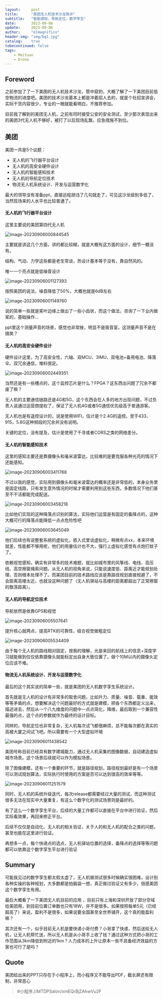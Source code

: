 ```yaml
---
layout:     post
title:      "美团无人机技术沙龙简评"
subtitle:   "智能感知，导航定位，数字孪生"
date:       2023-09-06
update:     2023-09-06
author:     "elmagnifico"
header-img: "img/bg1.jpg"
catalog:    true
tobecontinued: false
tags:
    - Meituan
    - Drone
---
```


## Foreword

之前参加了了一下美图的无人机技术沙龙，管中窥豹，大概了解了一下美团目前低空物流的进度吧。美团的技术沙龙基本上都是冲着招人去的，就是个社招宣讲会，实际干货内容很少，专业的一眼就能看明白，不推荐参加。



目前我了解到的美团无人机，之前有同时接受公安的安全测试，至少那次表现出来的美团3代无人机不够好，被打了以后现场乱飘，应急措施不到位。



## 美团

美团一共是5个议题：

- 无人机的飞行器平台设计
- 无人机的高安全硬件设计
- 无人机的智能感知技术
- 无人机的导航定位技术
- 物流无人机系统设计、开发与运营数字化



最大的领导没有准备ppt，直接远程胡诌了几句就走了，可见这沙龙级别多低了，当然现场来的人水平也比较普通了。



#### 无人机的飞行器平台设计

这里主要说的美团第四代无人机

![image-20230906000844545](https://img.elmagnifico.tech/static/upload/elmagnifico/202309060008663.png)

主要就是讲这几个方面，讲的都比较糊，就是大概有这方面的设计，细节一概没有。

结构、气动、力学这些都是老生常谈，热设计基本等于没有，靠自然风的。

唯一一个亮点就是低噪音设计

![image-20230906001127393](https://img.elmagnifico.tech/static/upload/elmagnifico/202309060011461.png)

按照美团的说法，噪音降低了50%，大概也就是6dB左右



![image-20230906001149760](https://img.elmagnifico.tech/static/upload/elmagnifico/202309060011846.png)

说的简单一些就是桨叶边缘上做出了一些小齿状，而这个做法，咨询了一下业内做桨的，基础操作...

ppt里这个测量声音的场景，感觉也非常挫，明显不是吸音室，这测量声音不是在搞笑？



#### 无人机的高安全硬件设计

硬件设计这里，为了高安全性，六轴、双MCU、3IMU、双电池+备用电池、降落伞、双冗余通信，堆料很足。

![image-20230906002449351](https://img.elmagnifico.tech/static/upload/elmagnifico/202309060024459.png)

当然还是有一些槽点的，这个监控芯片是什么？FPGA？这东西出问题了冗余不都废了嘛？

无人机的主要通信链路还是4G和5G，这个东西会在人多的地方出现问题，不过负责人说通过运营商提权了，保证了无人机4G或者5G通信优先级高于普通游客。

无人机也是有遥控设计的，说是使用WIFI，估计是个2.4G的遥控。至于433、915，5.8G这种频段的冗余并没有说明。

关键的定位，没有提及，估计是使用了千寻或者CORS之类的网络差分。



#### 无人机的智能感知技术

这里的感知主要还是靠摄像头和毫米波雷达，比较难的是要克服各种光亮的情况下还能感知。

![image-20230906003411768](https://img.elmagnifico.tech/static/upload/elmagnifico/202309060034826.png)

不过以我的感觉，实际用到摄像头和毫米波雷达的概率还是非常低的，本身业务里是固定线路，只有发生意外情况的时候才需要利用到这些东西，多数情况下他们甚至不干活都能完成配送。



![image-20230906003458218](https://img.elmagnifico.tech/static/upload/elmagnifico/202309060034318.png)

比如他们实现的这种降落点识别的算法，实际他们运营是有固定的备降点的，这种大概可行的降落点能降低一点点危险性吧

![image-20230906003645049](https://img.elmagnifico.tech/static/upload/elmagnifico/202309060036107.png)

他们后续也有说整套系统的虚拟化，嵌入式里谈虚拟化，稍微有点xx，本来环境就差，性能都不够用呢，他们的用量估计也不大，强行上虚拟化感觉有点炮打蚊子了。

依赖视觉感知，确实有非常多的技术难题，就比如城市里的风筝线、电线、高压线、高空擦窗绳索问题。从无人机的视角来说，只能说速度低、距离近才能规划处理，否则根本处理不了。而美团目前的技术路线应该是靠路径规划直接规避了，不会距离高楼太近，也就没这种问题了（无人机驿站与高楼的距离都超出了正常擦窗的飘荡距离）。



#### 无人机的导航定位技术

导航依然是依靠GPS和视觉

![image-20230906005507641](https://img.elmagnifico.tech/static/upload/elmagnifico/202309060055683.png)

提升核心就两点，提高RTK的可靠性，结合视觉做粗定位

![image-20230906005534409](https://img.elmagnifico.tech/static/upload/elmagnifico/202309060055473.png)

由于每个无人机的路线相对固定，按我的理解，光是来回的航线上的信息+深度学习就能做到仅仅依靠摄像头就能标定出自身大致位置了。做个10M以内的摄像头定位应该不难。



#### 物流无人机系统设计、开发与运营数字化

最后的这个其实说的简单一些，就是美团的无人机数字孪生系统设计。

首先就是无人机的设计有非常多的取舍问题，比如升力、质量、噪音、载重、能效等等矛盾的点，想要解决这个问题最好的方式就是建模，把各个东西都定义出来，描述进去，然后从一个八九维度的问题中一点点简化，降维，最后取到一个兼容性最强的点，这个点的参数就作为最终的设计目标。

同样的，导航定位也非常复杂，无人机每次试飞都很麻烦，总不能每次都在真实的高楼大厦之间试飞吧。所以需要有一个大型虚拟环境

![image-20230906011438542](https://img.elmagnifico.tech/static/upload/elmagnifico/202309060114618.png)

美团号称目前已经具有数字建城能力，通过无人机采集的图像数据，自动建造虚拟城市场景。这个场景后续就可以作为模拟场景。



除了图像建模，还有一个重要的环节，就是路径规划，路径规划最好是有一个场景可以测试规划算法，实际执行时使用的方案是否可以达到很高的效率等等。

![image-20230906011251579](https://img.elmagnifico.tech/static/upload/elmagnifico/202309060112669.png)

同时，无人机的系统升级迭代，每次release都需要经过大量的测试，而这种测试很多无法在现实中大量重复，有这么个数字化的测试场景则是最好的。

有了这么一个数字孪生平台，后续的大量工作都可以直接在平台中进行验证，然后实际看效果，再回来修正平台。

后续不仅仅是自动化、无人机的相关验证，关于人的和无人机的配合之类的问题，甚至也能在这里进行验证。

再想多一点，每个快递点的选点，无人机驿站位置的选择，备降点的选择等等问题都可以依靠这个数字孪生平台进行验证



## Summary

可能我见过的数字孪生都太假太虚了，无人机做测试很多时候确实很困难，设计到各种实操的各种规划，大多数都是拍脑袋一想，真正做过验证又有多少，倍感美团这个数字孪生有用。



最后大概看了一下美团无人机目前的应用 ，目前只有上海和深圳开放了部分空域给美团用，到目前位置订单数也只有18W，并不是很多。如果按照每单5元（已经超高了）来说，盈利不是很多，如果说要全国甚至全世界铺开，这个真的能盈利嘛？

其次还有一个，似乎目前无人机是要快递小哥付费？小哥拿了快递，然后送给无人机，让无人机帮忙送，所以无人机是从小哥手上收了钱？通过这种方式把小哥的工作范围从3km降低到附近的1km？人力成本的上升让原本一些不具备经济效益的方案也可行了是吗？



## Quote

美团给出来的PPT只存在于小程序上，而小程序又不能导出PDF，截长屏还有限制，非常恶心

> \#小程序://MTDPSalon/xmEQrBjZAhwVu2F
